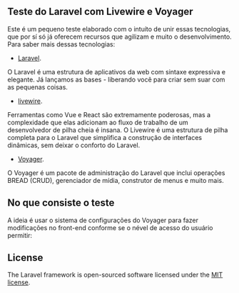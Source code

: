 ## Teste do Laravel com Livewire e Voyager

Este é um pequeno teste elaborado com o intuíto de unir essas tecnologias, que por sí só já oferecem recursos que agilizam e muito o desenvolvimento. Para saber mais dessas tecnologias:

- [Laravel](https://laravel.com/docs/).

O Laravel é uma estrutura de aplicativos da web com sintaxe expressiva e elegante. Já lançamos as bases - liberando você para criar sem suar com as pequenas coisas.

- [livewire](https://laravel-livewire.com/docs/quickstart).

Ferramentas como Vue e React são extremamente poderosas, mas a complexidade que elas adicionam ao fluxo de trabalho de um desenvolvedor de pilha cheia é insana.
O Livewire é uma estrutura de pilha completa para o Laravel que simplifica a construção de interfaces dinâmicas, sem deixar o conforto do Laravel.

- [Voyager](https://voyager-docs.devdojo.com/).

O Voyager é um pacote de administração do Laravel que inclui operações BREAD (CRUD), gerenciador de mídia, construtor de menus e muito mais.

## No que consiste o teste

A ideia é usar o sistema de configurações do Voyager para fazer modificações no front-end conforme se o nével de acesso do usuário permitir:


## License

The Laravel framework is open-sourced software licensed under the [MIT license](https://opensource.org/licenses/MIT).
